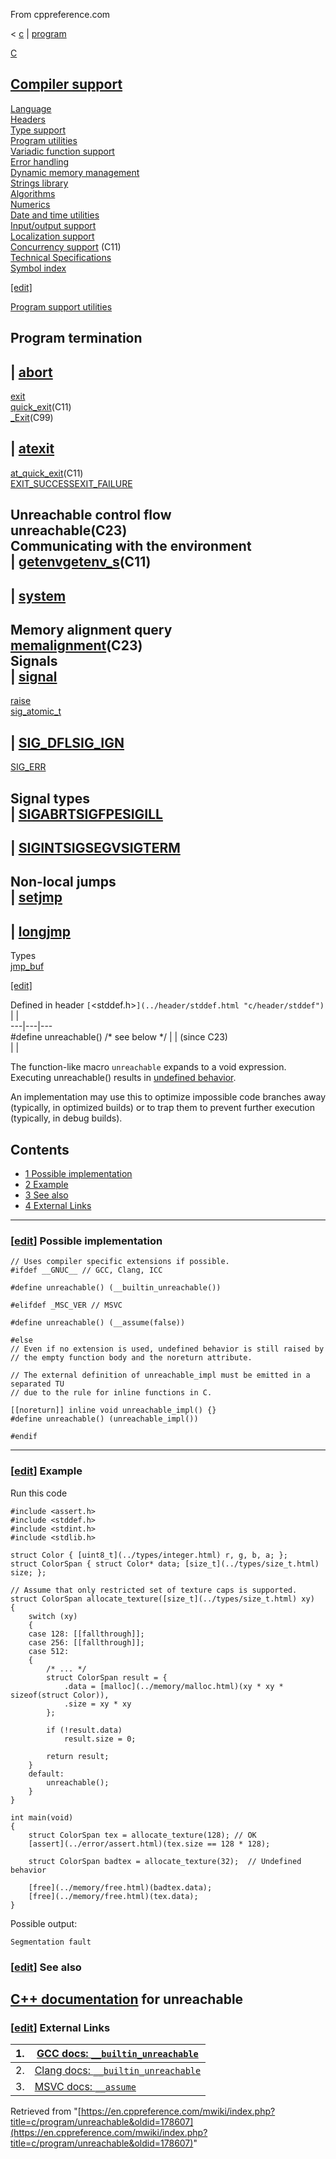 From cppreference.com

< [c](../../c.html "c")‎ | [program](../program.html "c/program")

[ C](../../c.html "c")

[Compiler support](../compiler_support.html "c/compiler support")  
---  
[Language](../language.html "c/language")  
[Headers](../header.html "c/header")  
[Type support](../types.html "c/types")  
[Program utilities](../program.html "c/program")  
[Variadic function support](../variadic.html "c/variadic")  
[Error handling](../error.html "c/error")  
[Dynamic memory management](../memory.html "c/memory")  
[Strings library](../string.html "c/string")  
[Algorithms](../algorithm.html "c/algorithm")  
[Numerics](../numeric.html "c/numeric")  
[Date and time utilities](../chrono.html "c/chrono")  
[Input/output support](../io.html "c/io")  
[Localization support](../locale.html "c/locale")  
[Concurrency support](../thread.html "c/thread") (C11)  
[Technical Specifications](../experimental.html "c/experimental")  
[Symbol index](../index.html "c/symbol index")  
  
[[edit]](https://en.cppreference.com/mwiki/index.php?title=Template:c/navbar_content&action=edit)

[ Program support utilities](../program.html "c/program")

Program termination  
---  
| [abort](abort.html "c/program/abort")  
---  
[exit](exit.html "c/program/exit")  
[quick_exit](quick_exit.html "c/program/quick exit")(C11)  
[_Exit](_Exit.html "c/program/ Exit")(C99)  
  
| [atexit](atexit.html "c/program/atexit")  
---  
[at_quick_exit](at_quick_exit.html "c/program/at quick exit")(C11)  
[EXIT_SUCCESSEXIT_FAILURE](EXIT_status.html "c/program/EXIT status")  
  
Unreachable control flow  
**unreachable**(C23)  
Communicating with the environment  
| [getenvgetenv_s](getenv.html "c/program/getenv")(C11)  
---  
  
| [system](system.html "c/program/system")  
---  
  
  
  
Memory alignment query  
[memalignment](memalignment.html "c/program/memalignment")(C23)  
Signals  
| [signal](signal.html "c/program/signal")  
---  
[raise](raise.html "c/program/raise")  
[sig_atomic_t](sig_atomic_t.html "c/program/sig atomic t")  
  
| [SIG_DFLSIG_IGN](SIG_strategies.html "c/program/SIG strategies")  
---  
[SIG_ERR](SIG_ERR.html "c/program/SIG ERR")  
  
Signal types  
| [SIGABRTSIGFPESIGILL](SIG_types.html "c/program/SIG types")  
---  
  
| [SIGINTSIGSEGVSIGTERM](SIG_types.html "c/program/SIG types")  
---  
  
Non-local jumps  
| [setjmp](setjmp.html "c/program/setjmp")  
---  
  
| [longjmp](longjmp.html "c/program/longjmp")  
---  
  
Types  
[jmp_buf](jmp_buf.html "c/program/jmp buf")  
  
[[edit]](https://en.cppreference.com/mwiki/index.php?title=Template:c/program/navbar_content&action=edit)

Defined in header `[`<stddef.h>`](../header/stddef.html "c/header/stddef")` |  |   
---|---|---  
#define unreachable() /* see below */ |  |  (since C23)  
| |   
  
The function-like macro `unreachable` expands to a void expression. Executing unreachable() results in [undefined behavior](../language/behavior.html "c/language/behavior"). 

An implementation may use this to optimize impossible code branches away (typically, in optimized builds) or to trap them to prevent further execution (typically, in debug builds). 

## Contents

  * [1 Possible implementation](unreachable.html#Possible_implementation)
  * [2 Example](unreachable.html#Example)
  * [3 See also](unreachable.html#See_also)
  * [4 External Links](unreachable.html#External_Links)

  
---  
  
### [[edit](https://en.cppreference.com/mwiki/index.php?title=c/program/unreachable&action=edit&section=1 "Edit section: Possible implementation")] Possible implementation
    
    
    // Uses compiler specific extensions if possible.
    #ifdef __GNUC__ // GCC, Clang, ICC
     
    #define unreachable() (__builtin_unreachable())
     
    #elifdef _MSC_VER // MSVC
     
    #define unreachable() (__assume(false))
     
    #else
    // Even if no extension is used, undefined behavior is still raised by
    // the empty function body and the noreturn attribute.
     
    // The external definition of unreachable_impl must be emitted in a separated TU
    // due to the rule for inline functions in C.
     
    [[noreturn]] inline void unreachable_impl() {}
    #define unreachable() (unreachable_impl())
     
    #endif  
  
---  
  
### [[edit](https://en.cppreference.com/mwiki/index.php?title=c/program/unreachable&action=edit&section=2 "Edit section: Example")] Example

Run this code
    
    
    #include <assert.h>
    #include <stddef.h>
    #include <stdint.h>
    #include <stdlib.h>
     
    struct Color { [uint8_t](../types/integer.html) r, g, b, a; };
    struct ColorSpan { struct Color* data; [size_t](../types/size_t.html) size; };
     
    // Assume that only restricted set of texture caps is supported.
    struct ColorSpan allocate_texture([size_t](../types/size_t.html) xy)
    {
        switch (xy)
        {
        case 128: [[fallthrough]];
        case 256: [[fallthrough]];
        case 512:
        {
            /* ... */
            struct ColorSpan result = {
                .data = [malloc](../memory/malloc.html)(xy * xy * sizeof(struct Color)),
                .size = xy * xy
            };
     
            if (!result.data)
                result.size = 0;
     
            return result;
        }
        default:
            unreachable();
        }
    }
     
    int main(void)
    {
        struct ColorSpan tex = allocate_texture(128); // OK
        [assert](../error/assert.html)(tex.size == 128 * 128);
     
        struct ColorSpan badtex = allocate_texture(32);  // Undefined behavior
     
        [free](../memory/free.html)(badtex.data);
        [free](../memory/free.html)(tex.data);
    }

Possible output: 
    
    
    Segmentation fault

### [[edit](https://en.cppreference.com/mwiki/index.php?title=c/program/unreachable&action=edit&section=3 "Edit section: See also")] See also

[C++ documentation](../../cpp/utility/unreachable.html "cpp/utility/unreachable") for unreachable  
---  
  
### [[edit](https://en.cppreference.com/mwiki/index.php?title=c/program/unreachable&action=edit&section=4 "Edit section: External Links")] External Links

1\.  | [GCC docs: `__builtin_unreachable`](https://gcc.gnu.org/onlinedocs/gcc/Other-Builtins.html#index-_005f_005fbuiltin_005funreachable)  
---|---  
2\.  | [Clang docs: `__builtin_unreachable`](https://clang.llvm.org/docs/LanguageExtensions.html#builtin-unreachable)  
3\.  | [MSVC docs: `__assume`](https://docs.microsoft.com/en-us/cpp/intrinsics/assume)  
  
Retrieved from "[https://en.cppreference.com/mwiki/index.php?title=c/program/unreachable&oldid=178607](https://en.cppreference.com/mwiki/index.php?title=c/program/unreachable&oldid=178607)" 
